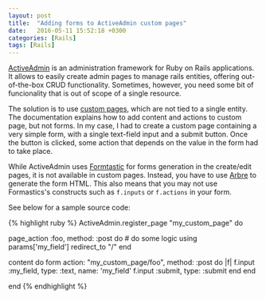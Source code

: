 ```yaml
---
layout: post
title:  "Adding forms to ActiveAdmin custom pages"
date:   2016-05-11 15:52:18 +0300
categories: [Rails]
tags: [Rails]
---
```


[ActiveAdmin][activeadmin] is an administration framework for Ruby on Rails applications. It allows to easily create admin pages to manage rails entities, offering out-of-the-box CRUD functionality.
Sometimes, however, you need some bit of funcionality that is out of scope of a single resource.


The solution is to use [custom pages][activeadmin-custompages], which are not tied to
a single entity. The documentation explains how to add content and actions to custom page, but not forms. In my case, I had to create a custom page containing a very simple form,
with a single text-field input and a submit button. Once the button is clicked, some action that depends on the value in the form had to take place.


While ActiveAdmin uses [Formtastic] for forms generation in the create/edit pages, it is not available in custom pages. Instead, you have to use [Arbre] to generate the form HTML. This also means
that you may not use Formastics's constructs such as `f.inputs` or `f.actions` in your form.

See below for a sample source code:

{% highlight ruby %}
ActiveAdmin.register_page "my_custom_page" do

  page_action :foo, method: :post do
    # do some logic using params['my_field']
    redirect_to "/"
  end

  content do
    form action: "my_custom_page/foo", method: :post do |f|
      f.input :my_field, type: :text, name: 'my_field'
      f.input :submit, type: :submit
    end
  end

end
{% endhighlight %}

[activeadmin]: http://activeadmin.info
[activeadmin-custompages]: http://activeadmin.info/docs/10-custom-pages.html
[Formtastic]: https://github.com/justinfrench/formtastic
[Arbre]: https://github.com/activeadmin/arbre
